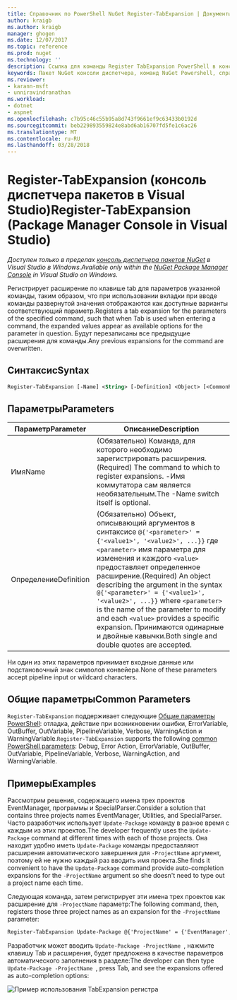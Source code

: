 ```yaml
---
title: Справочник по PowerShell NuGet Register-TabExpansion | Документы Microsoft
author: kraigb
ms.author: kraigb
manager: ghogen
ms.date: 12/07/2017
ms.topic: reference
ms.prod: nuget
ms.technology: ''
description: Ссылка для команды Register TabExpansion PowerShell в консоли диспетчера пакетов NuGet в Visual Studio.
keywords: Пакет NuGet консоли диспетчера, команд NuGet Powershell, справочник по NuGet Powershell, TabExpansion регистра
ms.reviewer:
- karann-msft
- unniravindranathan
ms.workload:
- dotnet
- aspnet
ms.openlocfilehash: c7b95c46c55b95a8d743f9661ef9c63433b0192d
ms.sourcegitcommit: beb229893559824e8abd6ab16707fd5fe1c6ac26
ms.translationtype: MT
ms.contentlocale: ru-RU
ms.lasthandoff: 03/28/2018
---
```

# <a name="register-tabexpansion-package-manager-console-in-visual-studio"></a><span data-ttu-id="9e925-104">Register-TabExpansion (консоль диспетчера пакетов в Visual Studio)</span><span class="sxs-lookup"><span data-stu-id="9e925-104">Register-TabExpansion (Package Manager Console in Visual Studio)</span></span>

<span data-ttu-id="9e925-105">*Доступен только в пределах [консоль диспетчера пакетов NuGet](package-manager-console.md) в Visual Studio в Windows.*</span><span class="sxs-lookup"><span data-stu-id="9e925-105">*Available only within the [NuGet Package Manager Console](package-manager-console.md) in Visual Studio on Windows.*</span></span>

<span data-ttu-id="9e925-106">Регистрирует расширение по клавише tab для параметров указанной команды, таким образом, что при использовании вкладки при вводе команды развернутой значения отображаются как доступные варианты соответствующий параметр.</span><span class="sxs-lookup"><span data-stu-id="9e925-106">Registers a tab expansion for the parameters of the specified command, such that when Tab is used when entering a command, the expanded values appear as available options for the parameter in question.</span></span> <span data-ttu-id="9e925-107">Будут перезаписаны все предыдущие расширения для команды.</span><span class="sxs-lookup"><span data-stu-id="9e925-107">Any previous expansions for the command are overwritten.</span></span>

## <a name="syntax"></a><span data-ttu-id="9e925-108">Синтаксис</span><span class="sxs-lookup"><span data-stu-id="9e925-108">Syntax</span></span>

```ps
Register-TabExpansion [-Name] <String> [-Definition] <Object> [<CommonParameters>]
```

## <a name="parameters"></a><span data-ttu-id="9e925-109">Параметры</span><span class="sxs-lookup"><span data-stu-id="9e925-109">Parameters</span></span>

| <span data-ttu-id="9e925-110">Параметр</span><span class="sxs-lookup"><span data-stu-id="9e925-110">Parameter</span></span> | <span data-ttu-id="9e925-111">Описание</span><span class="sxs-lookup"><span data-stu-id="9e925-111">Description</span></span> |
| --- | --- |
| <span data-ttu-id="9e925-112">Имя</span><span class="sxs-lookup"><span data-stu-id="9e925-112">Name</span></span> | <span data-ttu-id="9e925-113">(Обязательно) Команда, для которого необходимо зарегистрировать расширения.</span><span class="sxs-lookup"><span data-stu-id="9e925-113">(Required) The command to which to register expansions.</span></span> <span data-ttu-id="9e925-114">-Имя коммутатора сам является необязательным.</span><span class="sxs-lookup"><span data-stu-id="9e925-114">The -Name switch itself is optional.</span></span> |
| <span data-ttu-id="9e925-115">Определение</span><span class="sxs-lookup"><span data-stu-id="9e925-115">Definition</span></span> | <span data-ttu-id="9e925-116">(Обязательно) Объект, описывающий аргументов в синтаксисе `@{'<parameter>' = {'<value1>', '<value2>', ...}}` где `<parameter>` имя параметра для изменения и каждого `<value>` предоставляет определенное расширение.</span><span class="sxs-lookup"><span data-stu-id="9e925-116">(Required) An object describing the argument in the syntax `@{'<parameter>' = {'<value1>', '<value2>', ...}}` where `<parameter>` is the name of the parameter to modify and each `<value>` provides a specific expansion.</span></span> <span data-ttu-id="9e925-117">Принимаются одинарные и двойные кавычки.</span><span class="sxs-lookup"><span data-stu-id="9e925-117">Both single and double quotes are accepted.</span></span> |

<span data-ttu-id="9e925-118">Ни один из этих параметров принимает входные данные или подстановочный знак символов конвейера.</span><span class="sxs-lookup"><span data-stu-id="9e925-118">None of these parameters accept pipeline input or wildcard characters.</span></span>

## <a name="common-parameters"></a><span data-ttu-id="9e925-119">Общие параметры</span><span class="sxs-lookup"><span data-stu-id="9e925-119">Common Parameters</span></span>

<span data-ttu-id="9e925-120">`Register-TabExpansion` поддерживает следующие [Общие параметры PowerShell](http://go.microsoft.com/fwlink/?LinkID=113216): отладка, действие при возникновении ошибки, ErrorVariable, OutBuffer, OutVariable, PipelineVariable, Verbose, WarningAction и WarningVariable.</span><span class="sxs-lookup"><span data-stu-id="9e925-120">`Register-TabExpansion` supports the following [common PowerShell parameters](http://go.microsoft.com/fwlink/?LinkID=113216): Debug, Error Action, ErrorVariable, OutBuffer, OutVariable, PipelineVariable, Verbose, WarningAction, and WarningVariable.</span></span>

## <a name="examples"></a><span data-ttu-id="9e925-121">Примеры</span><span class="sxs-lookup"><span data-stu-id="9e925-121">Examples</span></span>

<span data-ttu-id="9e925-122">Рассмотрим решения, содержащего имена трех проектов EventManager, программы и SpecialParser.</span><span class="sxs-lookup"><span data-stu-id="9e925-122">Consider a solution that contains three projects names EventManager, Utilities, and SpecialParser.</span></span> <span data-ttu-id="9e925-123">Часто разработчик использует `Update-Package` команду в разное время с каждым из этих проектов.</span><span class="sxs-lookup"><span data-stu-id="9e925-123">The developer frequently uses the `Update-Package` command at different times with each of those projects.</span></span> <span data-ttu-id="9e925-124">Она находит удобно иметь `Update-Package` команды предоставляют расширения автоматического завершения для `-ProjectName` аргумент, поэтому ей не нужно каждый раз вводить имя проекта.</span><span class="sxs-lookup"><span data-stu-id="9e925-124">She finds it convenient to have the `Update-Package` command provide auto-completion expansions for the `-ProjectName` argument so she doesn't need to type out a project name each time.</span></span> 

<span data-ttu-id="9e925-125">Следующая команда, затем регистрирует эти имена трех проектов как расширение для `-ProjectName` параметр:</span><span class="sxs-lookup"><span data-stu-id="9e925-125">The following command, then, registers those three project names as an expansion for the `-ProjectName` parameter:</span></span>

```ps
Register-TabExpansion Update-Package @{'ProjectName' = {'EventManager', 'Utilities', 'SpecialParser'}}    
```

<span data-ttu-id="9e925-126">Разработчик может вводить `Update-Package -ProjectName `, нажмите клавишу Tab и расширения, будет предложена в качестве параметров автоматического заполнения в разделе:</span><span class="sxs-lookup"><span data-stu-id="9e925-126">The developer can then type `Update-Package -ProjectName `, press Tab, and see the expansions offered as auto-completion options:</span></span>

![Пример использования TabExpansion регистра](media/Register-TabExpansion-Example.png)
